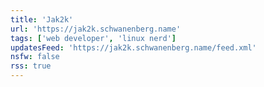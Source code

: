 ```yaml
---
title: 'Jak2k'
url: 'https://jak2k.schwanenberg.name'
tags: ['web developer', 'linux nerd']
updatesFeed: 'https://jak2k.schwanenberg.name/feed.xml'
nsfw: false
rss: true
---
```

